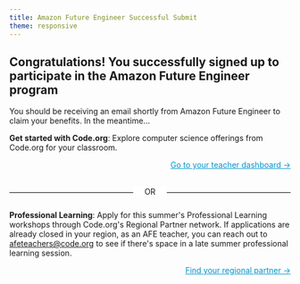 ```yaml
---
title: Amazon Future Engineer Successful Submit
theme: responsive
---
```


## Congratulations! You successfully signed up to participate in the Amazon Future Engineer program

You should be receiving an email shortly from Amazon Future Engineer to claim your benefits. In the meantime...

**Get started with Code.org**: Explore computer science offerings from Code.org for your classroom.

<a href="https://studio.code.org/home" style="color: #0094ca"><p style="text-align:right;">Go to your teacher dashboard &rarr;</p></a>

<br>
<div style="width: 100%; height: 10px; border-bottom: 1px solid black; text-align: center">
  <span style="font-size: 14px; background-color: #fff; padding: 0 20px;">
    OR
  </span>
</div>
<br>

**Professional Learning**: Apply for this summer's Professional Learning workshops through Code.org's Regional Partner network. If applications are already closed in your region, as an AFE teacher, you can reach out to afeteachers@code.org to see if there's space in a late summer professional learning session.

<a href="https://code.org/educate/professional-learning/middle-high" style="color: #0094ca"><p style="text-align:right;">Find your regional partner &rarr;</p></a>